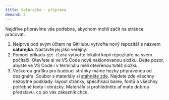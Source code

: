 ```yaml
---
title: Saturejka - příprava
demand: 2
---
```


Nejdříve připravíme vše potřebné, abychom mohli začít na stránce pracovat.

1. Nejprve pod svým účtem na GitHubu vytvořte nový repozitář s názvem **saturejka**. Nastavte jej jako veřejný.
1. Pomocí příkadu `git clone` vytvořte lokální kopii repozitáře na svém počítači. Otevřete si ve VS Code nově naklonovanou složku. Dejte pozor, abyste ve VS Code i v termínálu měli otevřenou tutéž složku.
1. Veškerou grafiku pro budoucí stránky máme hezky připravenou od designéra. Soubor s materiály si [stáhněte zde](assets/saturejka-web.zip). Najdete zde všechny nezbytné podklady: layout stránky, specifikaci barev, fontů a všechny potřebné texty i obrázky. Materiály si prohlédněte ať máte dobrou představu, co po vás zákazník chce.
